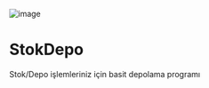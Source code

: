 ![image](https://user-images.githubusercontent.com/14942002/174287771-7ccee7e9-0461-4223-a479-39af7c056619.png)

# StokDepo
Stok/Depo işlemleriniz için basit depolama programı
